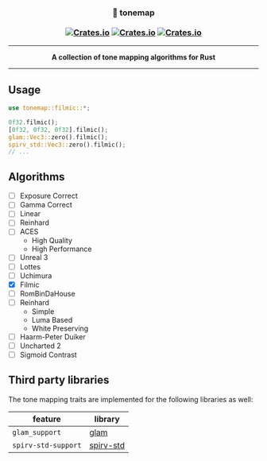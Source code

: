 <h3 align="center">
🎨 tonemap
<br><br>
  <a href="https://crates.io/crates/tonemap"><img alt="Crates.io" src="https://img.shields.io/crates/v/tonemap?style=flat-square"></a>
  <a href="https://crates.io/crates/tonemap"><img alt="Crates.io" src="https://img.shields.io/crates/l/tonemap?style=flat-square"></a>
  <a href="https://crates.io/crates/tonemap"><img alt="Crates.io" src="https://img.shields.io/crates/d/tonemap?style=flat-square"></a>
</h3>


---

<p align="center">
  <strong>
  A collection of tone mapping algorithms for Rust
  </strong>
</p>

---

## Usage

```rust
use tonemap::filmic::*;

0f32.filmic();
[0f32, 0f32, 0f32].filmic();
glam::Vec3::zero().filmic();
spirv_std::Vec3::zero().filmic();
// ...
```

## Algorithms

* [ ] Exposure Correct
* [ ] Gamma Correct
* [ ] Linear
* [ ] Reinhard
* [ ] ACES
  * High Quality
  * High Performance
* [ ] Unreal 3
* [ ] Lottes
* [ ] Uchimura
* [x] Filmic
* [ ] RomBinDaHouse
* [ ] Reinhard
  * Simple
  * Luma Based
  * White Preserving
* [ ] Haarm-Peter Duiker
* [ ] Uncharted 2 
* [ ] Sigmoid Contrast

## Third party libraries

The tone mapping traits are implemented for the following libraries as well:

| feature | library |
| - | - |
| `glam_support` | [glam](https://docs.rs/glam/0.9.5/glam/index.html) |
| `spirv-std-support` | [spirv-std](https://github.com/EmbarkStudios/rust-gpu) |
